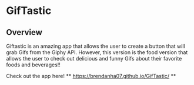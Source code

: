 # GifTastic

## Overview
Giftastic is an amazing app that allows the user to create a button that will grab Gifs from the Giphy API. However, this version is the food version that allows the user to check out delicious and funny Gifs about their favorite foods and beverages!!

Check out the app here!
** https://brendanha07.github.io/GifTastic/ **
